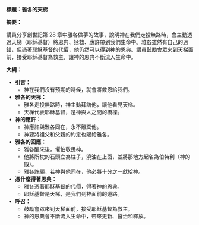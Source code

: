 **標題：雅各的天梯**

**摘要：**

講員分享創世記第 28 章中雅各做夢的故事，說明神在我們走投無路時，會主動透過天梯（耶穌基督）將恩典、拯救、應許帶到我們生命中。雅各雖然有自己的過錯，但憑著耶穌基督的代價，他仍然可以得到神的恩典。講員鼓勵會眾來到天梯面前，接受耶穌基督為救主，讓神的恩典不斷流入生命中。

**大綱：**

* **引言：**
    * 神在我們沒有預期的時候，就會將救恩給我們。
* **雅各的天梯：**
    * 雅各走投無路時，神主動拜訪他，讓他看見天梯。
    * 天梯代表耶穌基督，是神與人之間的橋樑。
* **神的應許：**
    * 神應許與雅各同在，永不離棄他。
    * 神要將祖父和父親的約定也賜給雅各。
* **雅各的回應：**
    * 雅各醒來後，懼怕敬畏神。
    * 他將所枕的石頭立為柱子，澆油在上面，並將那地方起名為伯特利（神的殿）。
    * 雅各許願，若神與他同在，他必將十分之一獻給神。
* **憑什麼得著恩典：**
    * 雅各憑著耶穌基督的代價，得著神的恩典。
    * 耶穌基督是天梯，是我們到神面前的道路。
* **呼召：**
    * 鼓勵會眾來到天梯面前，接受耶穌基督為救主。
    * 神的恩典會不斷流入生命中，帶來更新、醫治和釋放。